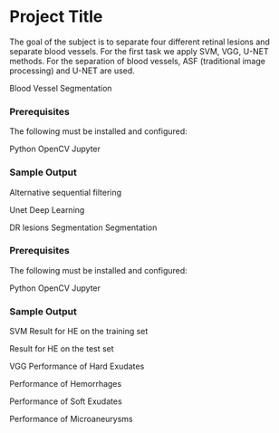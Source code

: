 # Project Title

The goal of the subject is to separate four different
retinal lesions and separate blood vessels. For the first task we
apply SVM, VGG, U-NET methods. For the separation of blood
vessels, ASF (traditional image processing) and U-NET are
used.

Blood Vessel Segmentation
### Prerequisites

The following must be installed and configured:

Python
OpenCV
Jupyter

### Sample Output

Alternative sequential filtering

Unet Deep Learning

DR lesions Segmentation Segmentation
### Prerequisites

The following must be installed and configured:

Python
OpenCV
Jupyter

### Sample Output
SVM
Result for HE on the training set

Result for HE on the test set

VGG
Performance of Hard Exudates

Performance of Hemorrhages

Performance of Soft Exudates

Performance of Microaneurysms





